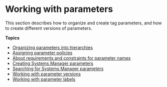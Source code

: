 # Working with parameters<a name="sysman-paramstore-working"></a>

This section describes how to organize and create tag parameters, and how to create different versions of parameters\.

**Topics**
+ [Organizing parameters into hierarchies](sysman-paramstore-su-organize.md)
+ [Assigning parameter policies](parameter-store-policies.md)
+ [About requirements and constraints for parameter names](sysman-parameter-name-constraints.md)
+ [Creating Systems Manager parameters](sysman-paramstore-su-create.md)
+ [Searching for Systems Manager parameters](parameter-search.md)
+ [Working with parameter versions](sysman-paramstore-versions.md)
+ [Working with parameter labels](sysman-paramstore-labels.md)